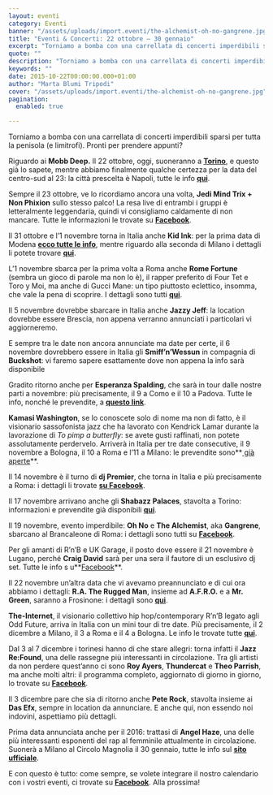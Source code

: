```yaml
---
layout: eventi
category: Eventi
banner: "/assets/uploads/import.eventi/the-alchemist-oh-no-gangrene.jpg"
title: "Eventi & Concerti: 22 ottobre – 30 gennaio"
excerpt: "Torniamo a bomba con una carrellata di concerti imperdibili sparsi per tutta la penisola (e limitrofi). Pronti per prendere appunti? Riguardo ai Mobb Deep. Il 22 ottobre, oggi, suoneranno a Torino, e questo già lo sapete, mentre abbiamo finalmente qualche certezza per la data del centro-sud al 23: la città prescelta è Napoli, tutte le info qui. [&hellip"
quote: ""
description: "Torniamo a bomba con una carrellata di concerti imperdibili sparsi per tutta la penisola (e limitrofi). Pronti per prendere appunti? Riguardo ai Mobb Deep. Il 22 ottobre, oggi, suoneranno a Torino, e questo già lo sapete, mentre abbiamo finalmente qualche certezza per la data del centro-sud al 23: la città prescelta è Napoli, tutte le info qui. [&hellip"
keywords: ""
date: 2015-10-22T00:00:00.000+01:00
author: "Marta Blumi Tripodi"
cover: "/assets/uploads/import.eventi/the-alchemist-oh-no-gangrene.jpg"
pagination:
  enabled: true

---
```


[](https://hotmc.com/wp-content/uploads/2015/10/the-alchemist-oh-no-gangrene.jpg)

Torniamo a bomba con una carrellata di concerti imperdibili sparsi per tutta la penisola (e limitrofi). Pronti per prendere appunti?

Riguardo ai **Mobb Deep.** Il 22 ottobre, oggi, suoneranno a **[Torino](https://www.facebook.com/events/1635200720093340/)**, e questo già lo sapete, mentre abbiamo finalmente qualche certezza per la data del centro-sud al 23: la città prescelta è Napoli, tutte le info **[qui](https://www.facebook.com/events/1158421507504739/)**.

Sempre il 23 ottobre, ve lo ricordiamo ancora una volta, **Jedi Mind Trix + Non Phixion** sullo stesso palco! La resa live di entrambi i gruppi è letteralmente leggendaria, quindi vi consigliamo caldamente di non mancare. Tutte le informazioni le trovate su [**Facebook**](https://www.facebook.com/events/1588408181420292/?action%5Fhistory=null "https://www.facebook.com/events/1588408181420292/?action_history=null").

Il 31 ottobre e l’1 novembre torna in Italia anche **Kid Ink**: per la prima data di Modena **[ecco tutte le info](https://www.facebook.com/events/912123335501882)**, mentre riguardo alla seconda di Milano i dettagli li potete trovare [**qui**](http://www.barleyarts.com/evento/kid-ink-milano/ "http://www.barleyarts.com/evento/kid-ink-milano/").

L’1 novembre sbarca per la prima volta a Roma anche **Rome Fortune** (sembra un gioco di parole ma non lo è), il rapper preferito di Four Tet e Toro y Moi, ma anche di Gucci Mane: un tipo piuttosto eclettico, insomma, che vale la pena di scoprire. I dettagli sono tutti **[qui](http://www.radarconcerti.com/)**.

Il 5 novembre dovrebbe sbarcare in Italia anche **Jazzy Jeff**: la location dovrebbe essere Brescia, non appena verranno annunciati i particolari vi aggiorneremo.

E sempre tra le date non ancora annunciate ma date per certe, il 6 novembre dovrebbero essere in Italia gli **Smiff’n’Wessun** in compagnia di **Buckshot**: vi faremo sapere esattamente dove non appena la info sarà disponibile

Gradito ritorno anche per **Esperanza Spalding**, che sarà in tour dalle nostre parti a novembre: più precisamente, il 9 a Como e il 10 a Padova. Tutte le info, nonché le prevendite, a [**questo link**](http://www.dalessandroegalli.com/events/360/esperanza-spalding "http://www.dalessandroegalli.com/events/360/esperanza-spalding").

**Kamasi Washington**, se lo conoscete solo di nome ma non di fatto, è il visionario sassofonista jazz che ha lavorato con Kendrick Lamar durante la lavorazione di _To pimp a butterfly_: se avete gusti raffinati, non potete assolutamente perdervelo. Arriverà in Italia per tre date consecutive, il 9 novembre a Bologna, il 10 a Roma e l’11 a Milano: le prevendite sono**[ già aperte](http://www.radarconcerti.com/)**.

Il 14 novembre è il turno di **dj Premier**, che torna in Italia e più precisamente a Roma: i dettagli li trovate **[su Facebook](https://www.facebook.com/raginbullofficial/photos/a.405825626115729.93712.390389357659356/1037640769600875/?type=3&theater)**.

Il 17 novembre arrivano anche gli **Shabazz Palaces**, stavolta a Torino: informazioni e prevendite già disponibili **[qui](http://www.radarconcerti.com/)**.

Il 19 novembre, evento imperdibile: **Oh No** e **The Alchemist**, aka **Gangrene**, sbarcano al Brancaleone di Roma: i dettagli sono tutti su **[Facebook](https://www.facebook.com/events/771256446334370/)**.

Per gli amanti di R’n’B e UK Garage, il posto dove essere il 21 novembre è Lugano, perché **Craig David** sarà per una sera il fautore di un esclusivo dj set. Tutte le info s u**[Facebook](https://www.facebook.com/events/172940759714140/)**.

Il 22 novembre un’altra data che vi avevamo preannunciato e di cui ora abbiamo i dettagli: **R.A. The Rugged Man**, insieme ad **A.F.R.O.** e a **Mr. Green**, saranno a Frosinone: i dettagli sono **[qui](https://www.facebook.com/events/1637631919811600)**.

**The-Internet**, il visionario collettivo hip hop/contemporary R’n’B legato agli Odd Future, arriva in Italia con un mini tour di tre date. Più precisamente, il 2 dicembre a Milano, il 3 a Roma e il 4 a Bologna. Le info le trovate tutte [**qui**](http://www.comcerto.it/7227/7227 "http://www.comcerto.it/7227/7227").

Dal 3 al 7 dicembre i torinesi hanno di che stare allegri: torna infatti il **Jazz Re:Found**, una delle rassegne più interessanti in circolazione. Tra gli artisti da non perdere quest’anno ci sono **Roy Ayers**, **Thundercat** e **Theo Parrish**, ma anche molti altri: il programma completo, aggiornato di giorno in giorno, lo trovate su **[Facebook](https://www.facebook.com/events/1621526028105394/)**.

Il 3 dicembre pare che sia di ritorno anche **Pete Rock**, stavolta insieme ai **Das Efx**, sempre in location da annunciare. E anche qui, non essendo noi indovini, aspettiamo più dettagli.

Prima data annunciata anche per il 2016: trattasi di **Angel Haze**, una delle più interessanti esponenti del rap al femminile attualmente in circolazione. Suonerà a Milano al Circolo Magnolia il 30 gennaio, tutte le info sul **[sito ufficiale](http://www.circolomagnolia.it/)**.

E con questo è tutto: come sempre, se volete integrare il nostro calendario con i vostri eventi, ci trovate su [**Facebook**](https://www.facebook.com/hotmcmag "https://www.facebook.com/hotmcmag"). Alla prossima!
